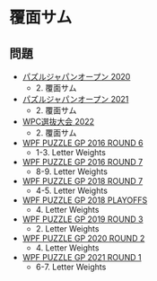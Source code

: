# 覆面サム

## 問題
- [パズルジャパンオープン 2020](../questions/jwpc2020.md)
	- 2\. 覆面サム
- [パズルジャパンオープン 2021](../questions/jwpc2021.md)
	- 2\. 覆面サム
- [WPC選抜大会 2022](../questions/jwpc2022.md)
	- 2\. 覆面サム
- [WPF PUZZLE GP 2016 ROUND 6](../questions/wpfpgp2016_6.md)
	- 1-3. Letter Weights
- [WPF PUZZLE GP 2016 ROUND 7](../questions/wpfpgp2016_7.md)
	- 8-9. Letter Weights
- [WPF PUZZLE GP 2018 ROUND 7](../questions/wpfpgp2018_7.md)
	- 4-5. Letter Weights
- [WPF PUZZLE GP 2018 PLAYOFFS](../questions/wpfpgp2018_po.md)
	- 4\. Letter Weights
- [WPF PUZZLE GP 2019 ROUND 3](../questions/wpfpgp2019_3.md)
	- 2\. Letter Weights
- [WPF PUZZLE GP 2020 ROUND 2](../questions/wpfpgp2020_2.md)
	- 4\. Letter Weights
- [WPF PUZZLE GP 2021 ROUND 1](../questions/wpfpgp2021_1.md)
	- 6-7. Letter Weights
